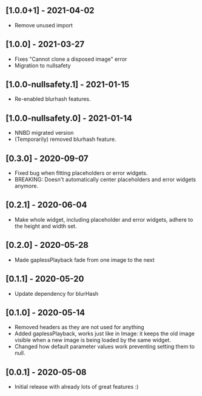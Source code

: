 ## [1.0.0+1] - 2021-04-02
* Remove unused import

## [1.0.0] - 2021-03-27
* Fixes "Cannot clone a disposed image" error
* Migration to nullsafety

## [1.0.0-nullsafety.1] - 2021-01-15
* Re-enabled blurhash features.

## [1.0.0-nullsafety.0] - 2021-01-14
* NNBD migrated version
* (Temporarily) removed blurhash feature.

## [0.3.0] - 2020-09-07
* Fixed bug when fitting placeholders or error widgets.
* BREAKING: Doesn't automatically center placeholders and error widgets anymore.

## [0.2.1] - 2020-06-04
* Make whole widget, including placeholder and error widgets, adhere to the height and width set.

## [0.2.0] - 2020-05-28
* Made gaplessPlayback fade from one image to the next

## [0.1.1] - 2020-05-20
* Update dependency for blurHash

## [0.1.0] - 2020-05-14

* Removed headers as they are not used for anything
* Added gaplessPlayback, works just like in Image: 
it keeps the old image visible when a new image is being loaded by the same widget.
* Changed how default parameter values work preventing setting them to null.

## [0.0.1] - 2020-05-08

* Initial release with already lots of great features :)
